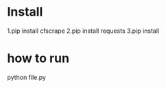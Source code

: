 # Install 
1.pip install cfscrape
2.pip install requests
3.pip install 
# how to run
python file.py
